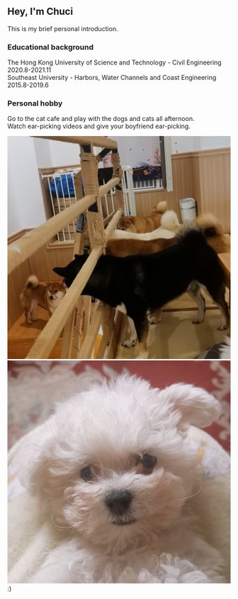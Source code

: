 ## Hey, I'm Chuci

This is my brief personal introduction.

### Educational background

The Hong Kong University of Science and Technology - Civil Engineering     2020.8-2021.11  
Southeast University - Harbors, Water Channels and Coast Engineering       2015.8-2019.6

### Personal hobby

Go to the cat cafe and play with the dogs and cats all afternoon.  
Watch ear-picking videos and give your boyfriend ear-picking.

![image](https://github.com/gtb-2022-wang-chuci/.github/blob/main/Self_intro/069d23c4b16cbbe8ca899284c69db4e.jpg)
![image](https://github.com/gtb-2022-wang-chuci/.github/blob/main/Self_intro/43742c21a10555742c294130eacda83.jpg)
:)